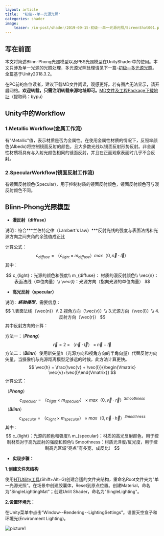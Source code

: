 ```yaml
---
layout: article
title:  "初级--单一光源光照"
categories: shader
image:
    teaser: /in-post/shader/2019-09-15-初级--单一光源光照/ScreenShot001.png
---
```


## 写在前面

本文将简述Blinn-Phong光照模型以及PBS光照模型在UnityShader中的使用。本文只涉及单一光源的光照处理，多光源光照处理请见下一篇-[初级--多光源光照]()。全篇基于Unity2018.3.2。

在PC前的各位读者，建议下载MD文件阅读，观感更好。若有图片无法显示，请开启网络。**欢迎转载，只需注明转载来源地址即可。**[MD文件及工程Package下载地址](https://pan.baidu.com/s/1vPHxxhVKsEFcw1CTpVKdVw)（提取码：bypu）

## Unity中的Workflow

### 1.Metallic Workflow(金属工作流)

有"Metallic"值，表示材质是否为金属性。在使用金属性材质的情况下，反照率颜色(Albedo)将控制镜面反射的颜色，且大多数光线以镜面反射形势反射。非金属性材质将具有与入射光颜色相同的镜面反射，并且在正面观察表面时几乎不会反射。

### 2.SpecularWorkflow(镜面反射工作流)

有镜面反射颜色(Specular)，用于控制材质的镜面反射颜色，镜面反射颜色可与漫反射颜色不同。

## Blinn-Phong光照模型

- **漫反射（diffuse）**

说明：符合***兰伯特定律（Lambert's law）***反射光线的强度与表面法线和光源方向之间夹角的余弦值成正比

计算公式：
$$
c_{diffuse}=（c_{light} \times m_{diffuse}）max（0,\vec{n} \cdot \vec{l}）
$$
其中：

$$
c_{light}：光源的颜色和强度\\
m_{diffuse}： 材质的漫反射颜色\\
\vec{n}：表面法线（单位向量）\\
\vec{l}：光源方向（指向光源的单位向量）
$$

- **高光反射（specular）**

说明：***经验模型***，需要信息：
$$
1.表面法线（\vec{n}）\\
2.视角方向（\vec{v}）\\
3.光源方向（\vec{l}）\\
4.反射方向（\vec{r}）
$$
其中反射方向的计算：

方法一：（***Phong***）
$$
\vec{r} = 2\times（\vec{n} \cdot \vec{l}）\times \vec{n} - \vec{l}
$$
方法二：（***Blinn***）使用新矢量h（光源方向和视角方向的半角向量）代替反射方向矢量。当摄像机与光源距离模型足够远的时候，此方法计算更快。
$$
\vec{h} = \frac{\vec{v} + \vec{l}}{\begin{Vmatrix} \vec{v}+\vec{l}\end{Vmatrix}}
$$
 计算公式：

（***Phong***）
$$
c_{specular}=（c_{light} \times m_{specular}）\times max（0,\vec{v} \cdot \vec{r}）^{Smoothness}
$$
（***Blinn***）
$$
c_{specular}=（c_{light}\times m_{specular}）\times max（0,\vec{n}\cdot \vec{h}）^{Smoothness}
$$
其中：
$$
c_{light}：光源的颜色和强度\\
m_{specular}：材质的高光反射颜色，用于控制材质对于高光反射的强度和颜色\\
Smoothness：材质光泽度/反光度，用于控制高光区域“亮点”有多宽，成反比）
$$

- **实现步骤：**

**1.创建文件夹结构**

使用[HTUtility工具](https://huskytgame.github.io//framework/%E6%97%A5%E5%B8%B8%E5%AD%A6%E4%B9%A0%E4%BD%BF%E7%94%A8%E7%9A%84%E5%B0%8F%E5%B7%A5%E5%85%B7/)(Shift+Alt+G)创建合适的文件夹结构，重命名Root文件夹为"单一光源光照"。在场景中创建胶囊体，Reset到原点位置。创建Material，命名为"SingleLightingMat"；创建Unlit Shader，命名为"SingleLighting"。

**2.设置环境光：**

​                在Unity菜单中点击“Window--Rendering--LightingSettings”。设置天空盒子和环境光(Environment Lighting)。

![picture1](https://huskytgame.github.io/images/in-post/shader/2019-09-15-初级--单一光源光照/ScreenShot001.png)

